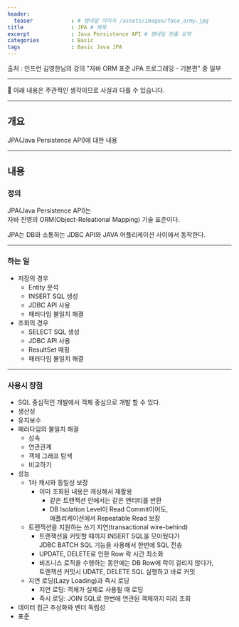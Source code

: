 ```yaml
---
header:
  teaser            : # 썸네일 이미지 /assets/images/face_army.jpg
title               : JPA # 제목
excerpt             : Java Persistence API # 썸네일 한줄 요약
categories          : Basic
tags                : Basic Java JPA
---
```


출처 : 인프런 김영한님의 강의 "자바 ORM 표준 JPA 프로그래밍 - 기본편" 중 일부

---

🚫 아래 내용은 주관적인 생각이므로 사실과 다를 수 있습니다.

---

## 개요

JPA(Java Persistence API)에 대한 내용  

---

## 내용

### 정의

JPA(Java Persistence API)는  
자바 진영의 ORM(Object-Releational Mapping) 기술 표준이다.  

JPA는 DB와 소통하는 JDBC API와 JAVA 어플리케이션 사이에서 동작한다.  

---

### 하는 일

- 저장의 경우
  - Entity 분석
  - INSERT SQL 생성
  - JDBC API 사용
  - 패러다임 불일치 해결
- 조회의 경우
  - SELECT SQL 생성
  - JDBC API 사용
  - ResultSet 매핑
  - 패러다임 불일치 해결

---

### 사용시 장점

- SQL 중심적인 개발에서 객체 중심으로 개발 할 수 있다.
- 생산성
- 유지보수
- 패러다임의 불일치 해결
  - 상속
  - 연관관계
  - 객체 그래프 탐색
  - 비교하기
- 성능
  - 1차 캐시와 동일성 보장
    - 이미 조회된 내용은 캐싱해서 재활용
      - 같은 트랜잭션 안에서는 같은 엔티티를 반환
      - DB Isolation Level이 Read Commit이어도,  
        애플리케이션에서 Repeatable Read 보장
  - 트랜잭션을 지원하는 쓰기 지연(transactional wire-behind)  
    - 트랜잭션을 커밋할 때까지 INSERT SQL을 모아뒀다가  
        JDBC BATCH SQL 기능을 사용해서 한번에 SQL 전송
    - UPDATE, DELETE로 인한 Row 락 시간 최소화
    - 비즈니스 로직을 수행하는 동안에는 DB Row에 락이 걸리지 않다가,  
        트랜잭션 커밋시 UDATE, DELETE SQL 실행하고 바로 커밋
  - 지연 로딩(Lazy Loading)과 즉시 로딩
    - 지연 로딩: 객체가 실제로 사용될 때 로딩
    - 즉시 로딩: JOIN SQL로 한번에 연관된 객체까지 미리 조회
- 데이터 접근 추상화와 벤더 독립성
- 표준
